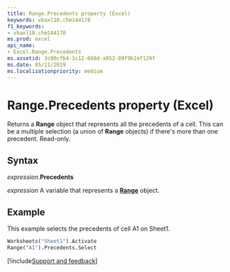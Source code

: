 ```yaml
---
title: Range.Precedents property (Excel)
keywords: vbaxl10.chm144178
f1_keywords:
- vbaxl10.chm144178
ms.prod: excel
api_name:
- Excel.Range.Precedents
ms.assetid: 3c00cfb4-1c12-668d-a952-89f9b1ef129f
ms.date: 05/11/2019
ms.localizationpriority: medium
---
```



# Range.Precedents property (Excel)

Returns a **Range** object that represents all the precedents of a cell. This can be a multiple selection (a union of **Range** objects) if there's more than one precedent. Read-only.


## Syntax

_expression_.**Precedents**

_expression_ A variable that represents a **[Range](excel.range(object).md)** object.


## Example

This example selects the precedents of cell A1 on Sheet1.

```vb
Worksheets("Sheet1").Activate 
Range("A1").Precedents.Select
```




[!include[Support and feedback](~/includes/feedback-boilerplate.md)]